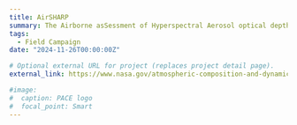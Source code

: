 ```yaml
---
title: AirSHARP
summary: The Airborne asSessment of Hyperspectral Aerosol optical depth and water-leaving Reflectance Product Performance for PACE (AirSHARP) is a small NASA field campaign in Fall 2024, based out of Monterey Bay, California. On board the NPS Twin Otter, it is measuring ocean and aerosol optical data for validation of the PACE satellite observations.
tags:
  - Field Campaign
date: "2024-11-26T00:00:00Z"

# Optional external URL for project (replaces project detail page).
external_link: https://www.nasa.gov/atmospheric-composition-and-dynamics-missions-projects/

#image:
#  caption: PACE logo
#  focal_point: Smart
---
```

